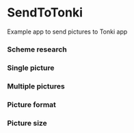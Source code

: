 # SendToTonki
Example app to send pictures to Tonki app


### Scheme research
### Single picture
### Multiple pictures
### Picture format
### Picture size



